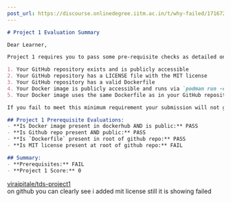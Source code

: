 ```yaml
---
post_url: https://discourse.onlinedegree.iitm.ac.in/t/why-failed/171672/1
---
```

```markdown
# Project 1 Evaluation Summary

Dear Learner,

Project 1 requires you to pass some pre-requisite checks as detailed on the [TDS Project 1: Evaluation](#) page:

1. Your GitHub repository exists and is publicly accessible
2. Your GitHub repository has a LICENSE file with the MIT license
3. Your GitHub repository has a valid Dockerfile
4. Your Docker image is publicly accessible and runs via `podman run -e AIPROXY_TOKEN=$AIPROXY_TOKEN -p 8000:8000 $IMAGE_NAME`
5. Your Docker image uses the same Dockerfile as in your GitHub repository

If you fail to meet this minimum requirement your submission will not get evaluated.

## Project 1 Prerequisite Evaluations:
- **Is Docker image present in dockerhub AND is public:** PASS
- **Is Github repo present AND public:** PASS
- **Is `Dockerfile` present in root of github repo:** PASS
- **Is MIT license present at root of github repo:** FAIL

## Summary:
- **Prerequisites:** FAIL
- **Project 1 Score:** 0
```

  
[virajpitale/tds-project1](https://github.com/virajpitale/tds-project1)  
on github you can clearly see i added mit license still it is showing failed